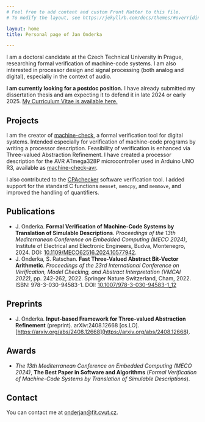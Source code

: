 ```yaml
---
# Feel free to add content and custom Front Matter to this file.
# To modify the layout, see https://jekyllrb.com/docs/themes/#overriding-theme-defaults

layout: home
title: Personal page of Jan Onderka

---
```


I am a doctoral candidate at the Czech Technical University in Prague, researching formal verification of machine-code systems. I am also interested in processor design and signal processing (both analog and digital), especially in the context of audio. 

**I am currently looking for a postdoc position.** I have already submitted my dissertation thesis and am expecting it to defend it in late 2024 or early 2025. [My Curriculum Vitae is available here.](cv_onderka.pdf)


## Projects
I am the creator of [machine-check](https://crates.io/crates/machine-check), a formal verification tool for digital systems. Intended especially for verification of machine-code programs by writing a processor description. Feasibility of verification is enhanced via Three-valued Abstraction Refinement. I have created a processor description for the AVR ATmega328P microcontroller used in Arduino UNO R3, available as [machine-check-avr](https://crates.io/crates/machine-check-avr).

I also contributed to the [CPAchecker](https://cpachecker.sosy-lab.org/) software verification tool. I added support for the standard C functions `memset`, `memcpy`, and `memmove`, and improved the handling of quantifiers.

## Publications
 - J. Onderka. **Formal Verification of Machine-Code Systems by Translation of Simulable Descriptions**. *Proceedings of the 13th Mediterranean Conference on Embedded Computing (MECO 2024)*, Institute of Electrical and Electronic Engineers, Budva, Montenegro, 2024. DOI: [10.1109/MECO62516.2024.10577942](https://doi.org/10.1109/MECO62516.2024.10577942).
 - J. Onderka, S. Ratschan. **Fast Three-Valued Abstract Bit-Vector Arithmetic**. *Proceedings of the 23rd International Conference on Verification, Model Checking, and Abstract Interpretation (VMCAI 2022)*, pp. 242-262, 2022. Springer Nature Switzerland, Cham, 2022. ISBN: 978-3-030-94583-1. DOI: [10.1007/978-3-030-94583-1_12](https://doi.org/10.1007/978-3-030-94583-1_12)

## Preprints
 - J. Onderka. **Input-based Framework for Three-valued Abstraction Refinement** (preprint). arXiv:2408.12668 [cs.LO]. [https://arxiv.org/abs/2408.12668](https://arxiv.org/abs/2408.12668).

## Awards
 - *The 13th Mediterranean Conference on Embedded Computing (MECO 2024)*, **The Best Paper in Software and Algorithms** (*Formal Verification of Machine-Code Systems by Translation of Simulable Descriptions*).

## Contact
You can contact me at [onderjan@fit.cvut.cz](mailto:onderjan@fit.cvut.cz).

